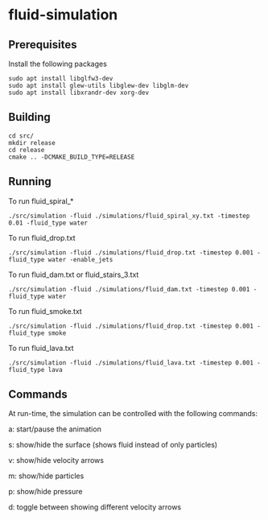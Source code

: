 # fluid-simulation

## Prerequisites

Install the following packages

```
sudo apt install libglfw3-dev
sudo apt install glew-utils libglew-dev libglm-dev
sudo apt install libxrandr-dev xorg-dev
```

## Building

```
cd src/
mkdir release
cd release
cmake .. -DCMAKE_BUILD_TYPE=RELEASE
```

## Running

To run fluid_spiral_*

```
./src/simulation -fluid ./simulations/fluid_spiral_xy.txt -timestep 0.01 -fluid_type water
```

To run fluid_drop.txt

```
./src/simulation -fluid ./simulations/fluid_drop.txt -timestep 0.001 -fluid_type water -enable_jets
```

To run fluid_dam.txt or fluid_stairs_3.txt

```
./src/simulation -fluid ./simulations/fluid_dam.txt -timestep 0.001 -fluid_type water
```

To run fluid_smoke.txt

```
./src/simulation -fluid ./simulations/fluid_drop.txt -timestep 0.001 -fluid_type smoke
```

To run fluid_lava.txt

```
./src/simulation -fluid ./simulations/fluid_lava.txt -timestep 0.001 -fluid_type lava
```

## Commands

At run-time, the simulation can be controlled with the following commands:

a: start/pause the animation

s: show/hide the surface (shows fluid instead of only particles)

v: show/hide velocity arrows

m: show/hide particles

p: show/hide pressure

d: toggle between showing different velocity arrows
